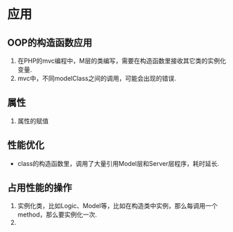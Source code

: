 # 应用
## OOP的构造函数应用
1. 在PHP的mvc编程中，M层的类编写，需要在构造函数里接收其它类的实例化变量.
2. mvc中，不同modelClass之间的调用，可能会出现的错误.

## 属性
1. 属性的赋值

## 性能优化
- class的构造函数里，调用了大量引用Model层和Server层程序，耗时延长.

## 占用性能的操作
1. 实例化类，比如Logic、Model等，比如在构造类中实例，那么每调用一个method，那么要实例化一次.
2. 